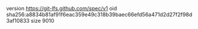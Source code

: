 version https://git-lfs.github.com/spec/v1
oid sha256:a8834b81af91f6eac359e49c318b39baec66efd56a471d2d27f2f98d3af10833
size 9010
